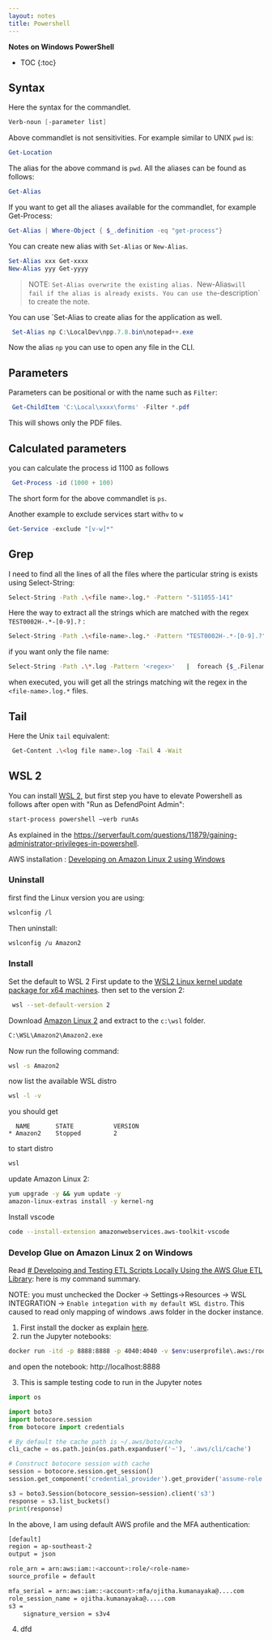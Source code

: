 ```yaml
---
layout: notes 
title: Powershell
---
```


**Notes on Windows PowerShell**

* TOC
{:toc}

## Syntax
Here the syntax for the commandlet.
```powershell
Verb-noun [-parameter list]
```
Above commandlet is not sensitivities.
For example similar to UNIX `pwd` is:
```powershell
Get-Location
```
The alias for the above command is `pwd`. All the aliases can be found as follows:
```powershell
Get-Alias
```
If you want to get all the aliases available for the commandlet, for example Get-Process:
```powershell
Get-Alias | Where-Object { $_.definition -eq "get-process"}
```
You can create new alias with `Set-Alias` or `New-Alias`.
```powershell
Set-Alias xxx Get-xxxx
New-Alias yyy Get-yyyy
```
> NOTE: `Set-Alias overwrite the existing alias. `New-Alias` will fail if the alias is already exists. You can use the `-description` to create the note.

You can use `Set-Alias to create alias for the application as well.
```powershell
 Set-Alias np C:\LocalDev\npp.7.8.bin\notepad++.exe
```
Now the alias `np` you can use to open any file in the CLI.



## Parameters

Parameters can be positional or with the name such as `Filter`:
```powershell
 Get-ChildItem 'C:\Local\xxxx\forms' -Filter *.pdf
```
 This will shows only the PDF files.
 
## Calculated parameters

you can calculate the process id 1100 as follows
```powershell
 Get-Process -id (1000 + 100)
```
The short form for the above commandlet is `ps`.

Another example to exclude services start with`v` to `w` 
```powershell
Get-Service -exclude "[v-w]*"
```

## Grep 
I need to find all the lines of all the files where the particular string is exists using Select-String:
```bash
Select-String -Path .\<file name>.log.* -Pattern "-511055-141"
```
Here the way to extract all the strings which are matched with the regex `TEST0002H-.*-[0-9].?` :
```bash
Select-String -Path .\<file-name>.log.* -Pattern "TEST0002H-.*-[0-9].?" -AllMatches |  % { $_.Matches } | % {$_.Value } | select -Unique
```
if you  want only the file name:
```bash
Select-String -Path .\*.log -Pattern '<regex>'   |  foreach {$_.Filename} | select -Unique
```
when executed, you will get all the strings matching wit the regex in the `<file-name>.log.*` files.

## Tail
Here the Unix `tail` equivalent:

```bash  
 Get-Content .\<log file name>.log -Tail 4 -Wait
 ```
## WSL 2
You can install [WSL 2](https://docs.microsoft.com/en-us/windows/wsl/install-win10), but first step you have to elevate Powershell as follows after open with "Run as DefendPoint Admin":
```bash
start-process powershell –verb runAs
```
As explained in the https://serverfault.com/questions/11879/gaining-administrator-privileges-in-powershell.

AWS installation : [Developing on Amazon Linux 2 using Windows](https://aws.amazon.com/blogs/developer/developing-on-amazon-linux-2-using-windows/)
### Uninstall
first find the Linux version you are using:
```bash
wslconfig /l
```
Then uninstall:
```bash
wslconfig /u Amazon2
```
### Install
Set the default to WSL 2
First update to the [WSL2 Linux kernel update package for x64 machines](https://wslstorestorage.blob.core.windows.net/wslblob/wsl_update_x64.msi). then set to the version 2:
```bash
 wsl --set-default-version 2
```
Download [Amazon Linux 2](https://github.com/yosukes-dev/AmazonWSL/releases/download/2.0.20200722.0-update.2/Amazon2.zip) and extract to the `c:\wsl` folder.
```bash
C:\WSL\Amazon2\Amazon2.exe
``` 
Now run the following command:
```bash
wsl -s Amazon2
```
now list the available WSL distro
```bash
wsl -l -v
```
you should get
```
  NAME       STATE           VERSION
* Amazon2    Stopped         2
```
to start distro
```bash
wsl
```
update Amazon Linux 2:
```bash
yum upgrade -y && yum update -y
amazon-linux-extras install -y kernel-ng
```
Install vscode 
```bash
code --install-extension amazonwebservices.aws-toolkit-vscode
```

### Develop Glue on Amazon Linux 2 on Windows

Read [# Developing and Testing ETL Scripts Locally Using the AWS Glue ETL Library](https://docs.aws.amazon.com/glue/latest/dg/aws-glue-programming-etl-libraries.html): here is my command summary.

NOTE: you must unchecked the Docker -> Settings->Resources -> WSL INTEGRATION -> `Enable integation with my default WSL distro`. This caused to read only mapping of windows .aws folder in the docker instance.

1. First install the docker as explain [here](https://docs.docker.com/docker-for-windows/wsl/).
2. run the Jupyter notebooks:

```bash
docker run -itd -p 8888:8888 -p 4040:4040 -v $env:userprofile\.aws:/root/.aws:rw --name glue_jupyter amazon/aws-glue-libs:glue_libs_1.0.0_image_01 /home/jupyter/jupyter_start.sh
```
and open the notebook: http://localhost:8888

3. This is sample testing code to run in the Jupyter notes

```python
import os

import boto3
import botocore.session
from botocore import credentials

# By default the cache path is ~/.aws/boto/cache
cli_cache = os.path.join(os.path.expanduser('~'), '.aws/cli/cache')

# Construct botocore session with cache
session = botocore.session.get_session()
session.get_component('credential_provider').get_provider('assume-role').cache = credentials.JSONFileCache(cli_cache)

s3 = boto3.Session(botocore_session=session).client('s3')
response = s3.list_buckets()
print(response)
```

In the above, I am using default AWS profile and the MFA authentication:

```bash
[default]
region = ap-southeast-2
output = json

role_arn = arn:aws:iam::<account>:role/<role-name>
source_profile = default

mfa_serial = arn:aws:iam::<account>:mfa/ojitha.kumanayaka@....com
role_session_name = ojitha.kumanayaka@.....com
s3 = 
    signature_version = s3v4
```

4. dfd


<!--stackedit_data:
eyJoaXN0b3J5IjpbLTEwOTQ5ODI0MzMsLTE0MTAwMTA4NDcsLT
E2NTU3NzAxODcsLTkyNzEwMzk4LDM3ODAxMzcxMywtMTgwNDA2
ODg1NSwtOTkxMjA5MTUyLC0xOTg5OTk3MTI1LDE2Nzc0ODcxMj
UsLTQ1NzE4MjEwMCwtMTA5NzU3MDY2MSwyMDk4NjA4MDk4LC0x
NjY1OTA4NTc4LDE1NDE3Nzc1ODksMTM4MzYwODY4NSwtMTM0OT
c4MTQxOSwtMTM0NTg4NzA5NiwxMjQ5MzAzODE0LC0yNTQ4NjIz
NDcsODEzNTUwNzFdfQ==
-->